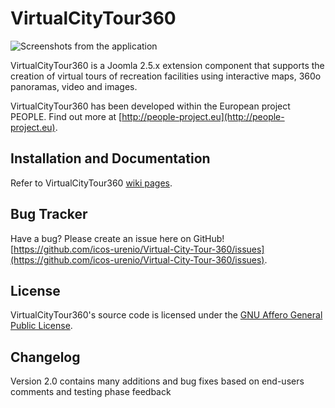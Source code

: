# VirtualCityTour360

![Screenshots from the application](http://smartcityapps.urenio.org/img/screens_virtual_en.png)

VirtualCityTour360 is a Joomla 2.5.x extension component that supports the creation of virtual tours of recreation facilities using interactive maps, 360o panoramas, video and images.

VirtualCityTour360 has been developed within the European project PEOPLE. Find out more at [http://people-project.eu](http://people-project.eu).

## Installation and Documentation
Refer to VirtualCityTour360 [wiki pages](https://github.com/icos-urenio/Virtual-City-Tour-360/wiki).

## Bug Tracker
Have a bug? Please create an issue here on GitHub!
[https://github.com/icos-urenio/Virtual-City-Tour-360/issues](https://github.com/icos-urenio/Virtual-City-Tour-360/issues).

## License
VirtualCityTour360's source code is licensed under the [GNU Affero General Public License](https://www.gnu.org/licenses/agpl.html).

## Changelog
Version 2.0 contains many additions and bug fixes based on end-users comments and testing phase feedback
